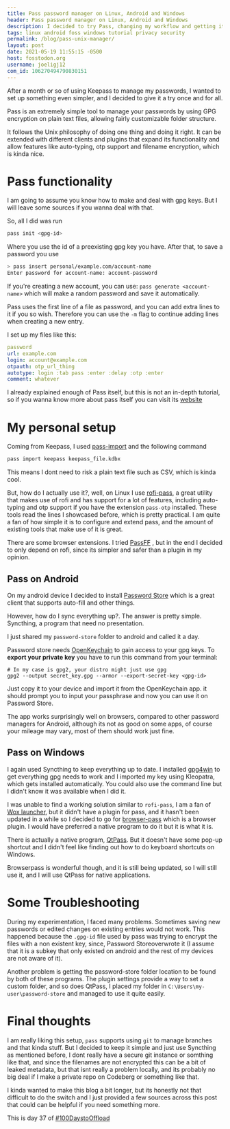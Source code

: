 ```yaml
---
title: Pass password manager on Linux, Android and Windows
header: Pass password manager on Linux, Android and Windows
description: I decided to try Pass, changing my workflow and getting it to work everywhere I need it to
tags: linux android foss windows tutorial privacy security
permalink: /blog/pass-unix-manager/
layout: post
date: 2021-05-19 11:55:15 -0500
host: fosstodon.org
username: joeligj12
com_id: 106270494790830151
--- 
```


After a month or so of using Keepass to manage my passwords, I wanted to
set up something even simpler, and I decided to give it a try once and for
all.

Pass is an extremely simple tool to manage your passwords by using GPG
encryption on plain text files, allowing fairly customizable folder
structure.  

It follows the Unix philosophy of doing one thing and doing it right. It
can be extended with different clients and plugins that expand its
functionality and allow features like auto-typing, otp support and filename
encryption, which is kinda nice.

# Pass functionality 

I am going to assume you know how to make and deal with gpg keys. But I will
leave some sources if you wanna deal with that.

So, all I did was run 

```bash
pass init <gpg-id> 
```

Where you use the id of a preexisting gpg key you have. After that, to save
a password you use 

```bash
> pass insert personal/example.com/account-name
Enter password for account-name: account-password
```

If you're creating a new account, you can use: `pass generate <account-name>` 
which will make a random password and save it automatically. 

Pass uses the first line of a file as password, and you can add extra lines
to it if you so wish. Therefore you can use the `-m` flag to continue
adding lines when creating a new entry.

I set up my files like this: 

```yaml
password
url: example.com
login: account@example.com
otpauth: otp_url_thing
autotype: login :tab pass :enter :delay :otp :enter
comment: whatever
```

I already explained enough of Pass itself, but this is not an in-depth tutorial,
so if you wanna know more about pass itself you can visit 
its [website](https://passwordstore.org/)

# My personal setup 

Coming from Keepass, I used [pass-import](https://github.com/roddhjav/pass-import) 
and the following command

```bash
pass import keepass keepass_file.kdbx
```

This means I dont need to risk a plain text file such as CSV, which is kinda
cool.

But, how do I actually use it?, well, on Linux I use [rofi-pass](https://github.com/carnager/rofi-pass), a great 
utility that makes use of rofi and has support for a lot of features,
including auto-typing and otp support if you have the extension `pass-otp` installed. These
tools read the lines I showcased before, which is pretty practical. 
I am quite a fan of how simple it is to configure and extend pass, and the
amount of existing tools that make use of it is great.


There are some browser extensions. I tried [PassFF](https://github.com/passff/passff)
, but in the end I decided to only depend on rofi, since its simpler and safer 
than a plugin in my opinion. 

## Pass on Android

On my android device I decided to install [Password Store](https://github.com/android-password-store/Android-Password-Store)
which is a great client that supports auto-fill and other things. 

However, how do I sync everything up?. The answer is pretty simple.
Syncthing, a program that need no presentation. 

I just shared my `password-store` folder to android and called it a day. 

Password store needs [OpenKeychain](https://github.com/open-keychain/open-keychain) to 
gain access to your gpg keys. To **export your private key** you have to run
this command from your terminal:

```
# In my case is gpg2, your distro might just use gpg
gpg2 --output secret_key.gpg --armor --export-secret-key <gpg-id>
```

Just copy it to your device and import it from the OpenKeychain app. it
should prompt you to input your passphrase and now you can use it on
Password Store.

The app works surprisingly well on browsers, compared to other password
managers for Android, although its not as good on some apps, of course your 
mileage may vary, most of them should work just fine.


## Pass on Windows

I again used Syncthing to keep everything up to date. I 
installed [gpg4win](https://www.gpg4win.org/) to get everything gpg needs to
work and I imported my key using Kleopatra, which gets installed
automatically. You could also use the command line but I didn't know it was
available when I did it.

I was unable to find a working solution similar to `rofi-pass`, I am a fan
of [Wox launcher](https://github.com/Wox-launcher/Wox), but it didn't have a 
plugin for pass, and it hasn't been updated in a while so I decided to go for 
[browser-pass](https://github.com/browserpass/browserpass-extension) which
is a browser plugin. I would have preferred a native program to do it but it
is what it is.

There is actually a native program, [QtPass](https://qtpass.org/). But it 
doesn't have some pop-up shortcut and I didn't feel like finding out how to do 
keyboard shortcuts on Windows.

Browserpass is wonderful though, and it is still being updated, so I will
still use it, and I will use QtPass for native applications.


# Some Troubleshooting

During my experimentation, I faced many problems. Sometimes saving new
passwords or edited changes on existing entries would not work. This
happened because the `.gpg-id` file used by pass was trying to encrypt the files with
a non existent key, since, Password Storeoverwrote it (I assume 
that it is a subkey that only existed on android and the rest of my devices 
are not aware of it). 

Another problem is getting the password-store folder location to be found by
both of these programs. The plugin settings provide a way to set a custom
folder, and so does QtPass, I placed my folder in
`C:\Users\my-user\password-store` and managed to use it quite easily.

# Final thoughts

I am really liking this setup, `pass` supports using `git` to manage branches
and that kinda stuff. But I decided to keep it simple and just use Syncthing as
mentioned before, I dont really have a secure git instance or somthing like
that, and since the filenames are not encrypted this can be a bit of leaked
metadata, but that isnt really a problem locally, and its probably no big deal
if I make a private repo on Codeberg or something like that.

I kinda wanted to make this blog a bit longer, but its honestly not that 
difficult to do the switch and I just provided a few sources across this post that
could can be helpful if you need something more. 

This is day 37 of [#100DaystoOffload](https://100DaystoOffload,com)
